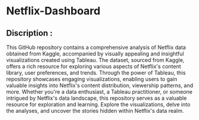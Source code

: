 # Netflix-Dashboard
## Discription :
This GitHub repository contains a comprehensive analysis of Netflix data obtained from Kaggle, accompanied by visually appealing and insightful visualizations created using Tableau. The dataset, sourced from Kaggle, offers a rich resource for exploring various aspects of Netflix's content library, user preferences, and trends. Through the power of Tableau, this repository showcases engaging visualizations, enabling users to gain valuable insights into Netflix's content distribution, viewership patterns, and more. Whether you're a data enthusiast, a Tableau practitioner, or someone intrigued by Netflix's data landscape, this repository serves as a valuable resource for exploration and learning. Explore the visualizations, delve into the analyses, and uncover the stories hidden within Netflix's data realm.
